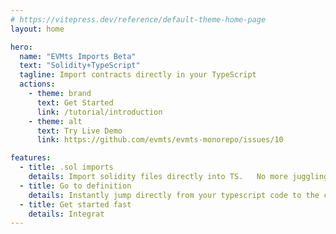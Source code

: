 ```yaml
---
# https://vitepress.dev/reference/default-theme-home-page
layout: home

hero:
  name: "EVMts Imports Beta"
  text: "Solidity+TypeScript"
  tagline: Import contracts directly in your TypeScript
  actions:
    - theme: brand
      text: Get Started
      link: /tutorial/introduction
    - theme: alt
      text: Try Live Demo
      link: https://github.com/evmts/evmts-monorepo/issues/10

features:
  - title: .sol imports
    details: Import solidity files directly into TS.   No more juggling abis
  - title: Go to definition
    details: Instantly jump directly from your typescript code to the contract implementation
  - title: Get started fast 
    details: Integrat
---
```


